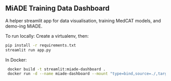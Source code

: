 ## MiADE Training Data Dashboard

A helper streamlit app for data visualisation, training MedCAT models, and demo-ing MiADE.

To run locally:
Create a virtualenv, then:
```bash
pip install -r requirements.txt
streamlit run app.py
```
In Docker:
```bash
 docker build -t streamlit:miade-dashboard .
 docker run -d --name miade-dashboard --mount "type=bind,source=./,target=/app"  -p 8501:8501 streamlit:miade-dashboard
```